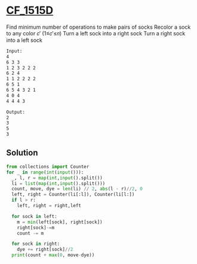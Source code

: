 # [CF_1515D](https://codeforces.com/contest/1515/D)

Find minimum number of operations to make pairs of socks
Recolor a sock to any color 𝑐′ (1≤𝑐′≤𝑛)
Turn a left sock into a right sock
Turn a right sock into a left sock

```txt
Input:
4
6 3 3
1 2 3 2 2 2
6 2 4
1 1 2 2 2 2
6 5 1
6 5 4 3 2 1
4 0 4
4 4 4 3

Output:
2
3
5
3
```

## Solution

```py
from collections import Counter
for _ in range(int(input())):
  _, l, r = map(int,input().split())
  li = list(map(int,input().split()))
  count, move, dye = len(li) // 2, abs(l - r)//2, 0
  left, right = Counter(li[:l]), Counter(li[l:])
  if l > r:
    left, right = right,left

  for sock in left:
    m = min(left[sock], right[sock])
    right[sock]-=m
    count -= m

  for sock in right:
    dye += right[sock]//2
  print(count + max(0, move-dye))
```
